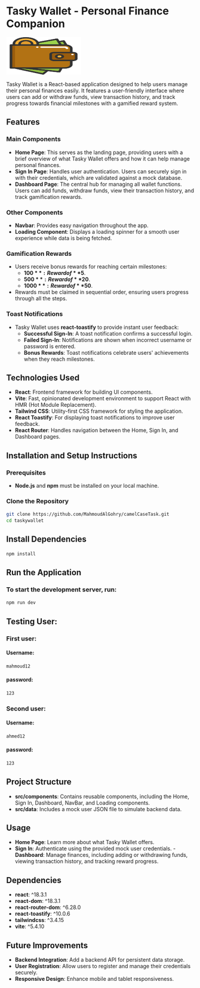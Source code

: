 # Tasky Wallet - Personal Finance Companion

<!-- ![logo](./src/assets/logo.png)<img width="200" height="100"> -->
<img src="./src/assets/logo.png" alt="logo" width="200" height="100">

Tasky Wallet is a React-based application designed to help users manage their personal finances easily. It features a user-friendly interface where users can add or withdraw funds, view transaction history, and track progress towards financial milestones with a gamified reward system.

## Features

### Main Components

- **Home Page**: This serves as the landing page, providing users with a brief overview of what Tasky Wallet offers and how it can help manage personal finances.
- **Sign In Page**: Handles user authentication. Users can securely sign in with their credentials, which are validated against a mock database.
- **Dashboard Page**: The central hub for managing all wallet functions. Users can add funds, withdraw funds, view their transaction history, and track gamification rewards.

### Other Components

- **Navbar**: Provides easy navigation throughout the app.
- **Loading Component**: Displays a loading spinner for a smooth user experience while data is being fetched.

### Gamification Rewards

- Users receive bonus rewards for reaching certain milestones:
  - **$100**: Reward of **$5**.
  - **$500**: Reward of **$20**.
  - **$1000**: Reward of **$50**.
- Rewards must be claimed in sequential order, ensuring users progress through all the steps.

### Toast Notifications

- Tasky Wallet uses **react-toastify** to provide instant user feedback:
  - **Successful Sign-In**: A toast notification confirms a successful login.
  - **Failed Sign-In**: Notifications are shown when incorrect username or password is entered.
  - **Bonus Rewards**: Toast notifications celebrate users' achievements when they reach milestones.

## Technologies Used

- **React**: Frontend framework for building UI components.
- **Vite**: Fast, opinionated development environment to support React with HMR (Hot Module Replacement).
- **Tailwind CSS**: Utility-first CSS framework for styling the application.
- **React Toastify**: For displaying toast notifications to improve user feedback.
- **React Router**: Handles navigation between the Home, Sign In, and Dashboard pages.

## Installation and Setup Instructions

### Prerequisites

- **Node.js** and **npm** must be installed on your local machine.

### Clone the Repository

```bash
git clone https://github.com/MahmoudAlGohry/camelCaseTask.git
cd taskywallet
```

## Install Dependencies

```bash
npm install
```

## Run the Application

### To start the development server, run:

```bash
npm run dev
```

## Testing User:

### First user:

#### Username:

```bash
mahmoud12
```

#### password:

```bash
123
```

### Second user:

#### Username:

```bash
ahmed12
```

#### password:

```bash
123
```

## Project Structure

- **src/components**: Contains reusable components, including the Home, Sign In, Dashboard, NavBar, and Loading components.
- **src/data**: Includes a mock user JSON file to simulate backend data.

## Usage

- **Home Page**: Learn more about what Tasky Wallet offers.
- **Sign In**: Authenticate using the provided mock user credentials. -**Dashboard**: Manage finances, including adding or withdrawing funds, viewing transaction history, and tracking reward progress.

## Dependencies

- **react**: ^18.3.1
- **react-dom**: ^18.3.1
- **react-router-dom**: ^6.28.0
- **react-toastify**: ^10.0.6
- **tailwindcss**: ^3.4.15
- **vite**: ^5.4.10

## Future Improvements

- **Backend Integration**: Add a backend API for persistent data storage.
- **User Registration**: Allow users to register and manage their credentials securely.
- **Responsive Design**: Enhance mobile and tablet responsiveness.
